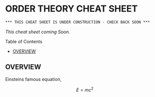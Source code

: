 # ORDER THEORY CHEAT SHEET

```txt
*** THIS CHEAT SHEET IS UNDER CONSTRUCTION - CHECK BACK SOON ***
```

_This cheat sheet coming Soon._

Table of Contents

* [OVERVIEW](https://github.com/JeffDeCola/my-cheat-sheets/tree/master/other/stem/math/pure/structures/order-theory-cheat-sheet#overview)

## OVERVIEW

Einsteins famous equation,

$$
E=mc^2
$$
